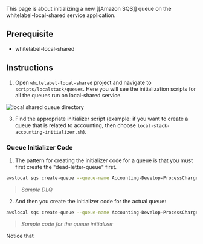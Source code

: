 This page is about initializing a new [[Amazon SQS]] queue on the whitelabel-local-shared service application.

## Prerequisite

- whitelabel-local-shared



## Instructions

1. Open `whitelabel-local-shared` project and navigate to `scripts/localstack/queues`. Here you will see the initialization scripts for all the queues run on local-shared service.

![local shared queue directory](whitelabel-local-shared-queue-directory.png)

3. Find the appropriate initializer script (example: if you want to create a queue that is related to accounting, then choose `local-stack-accounting-initializer.sh`). 

### Queue Initializer Code

1. The pattern for creating the initializer code for a queue is that you must first create the "dead-letter-queue" first.

```bash
awslocal sqs create-queue --queue-name Accounting-Develop-ProcessChargeRequest-DLQ
```
> *Sample DLQ*

2. And then you create the initializer code for the actual queue:

```bash
awslocal sqs create-queue --queue-name Accounting-Develop-ProcessChargeRequest --attributes '{ "RedrivePolicy": "{\"deadLetterTargetArn\":\"arn:aws:sqs:us-east-1:000000000000:Accounting-Develop-ProcessChargeRequest-DLQ\",\"maxReceiveCount\":\"4\"}", "MessageRetentionPeriod": "259200", "VisibilityTimeout": "60" }'
```
>*Sample code for the queue initializer*

Notice that 